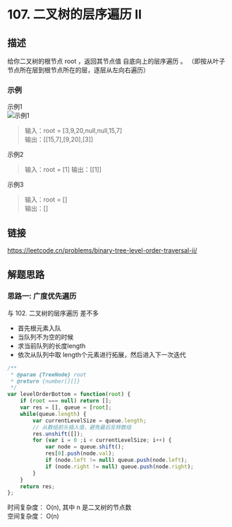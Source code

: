 # 107. 二叉树的层序遍历 II 
## 描述
给你二叉树的根节点 root ，返回其节点值 自底向上的层序遍历 。 （即按从叶子节点所在层到根节点所在的层，逐层从左向右遍历）               

### 示例
示例1   
![示例1](https://img-blog.csdnimg.cn/img_convert/fd6ad6b9ec681705ea9c014e1922d026.png)
> 输入：root = [3,9,20,null,null,15,7]              
> 输出：\[[15,7],[9,20],[3]]              

示例2      
> 输入：root = [1]
> 输出：\[[1]]           

示例3   
> 输入：root = []   
> 输出：[]     
 
## 链接
https://leetcode.cn/problems/binary-tree-level-order-traversal-ii/                    

## 解题思路   
### 思路一: 广度优先遍历    
与 102. 二叉树的层序遍历 差不多 

- 首先根元素入队
- 当队列不为空的时候
- 求当前队列的长度length
- 依次从队列中取 length个元素进行拓展，然后进入下一次迭代
```javascript
/**
 * @param {TreeNode} root
 * @return {number[][]}
 */
var levelOrderBottom = function(root) {
    if (root === null) return [];
    var res = [], queue = [root];
    while(queue.length) {
        var currentLevelSize = queue.length;
        // 从数组前头插入值，避免最后反转数组
        res.unshift([]);
        for (var i = 0 ;i < currentLevelSize; i++) {
            var node = queue.shift();
            res[0].push(node.val);
            if (node.left != null) queue.push(node.left);
            if (node.right != null) queue.push(node.right);
        }
    }
    return res;
}; 
```
时间复杂度： O(n), 其中 n 是二叉树的节点数     
空间复杂度： O(n)    
